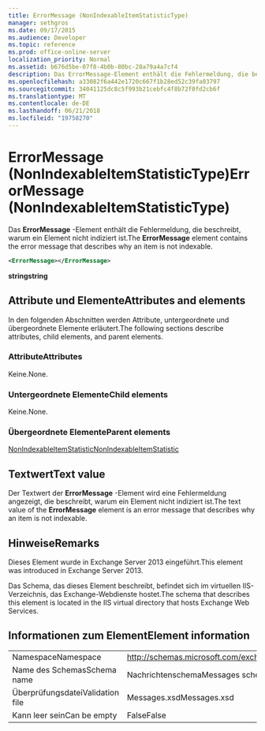 ```yaml
---
title: ErrorMessage (NonIndexableItemStatisticType)
manager: sethgros
ms.date: 09/17/2015
ms.audience: Developer
ms.topic: reference
ms.prod: office-online-server
localization_priority: Normal
ms.assetid: b676d5be-07f8-4b0b-80bc-28a79a4a7cf4
description: Das ErrorMessage-Element enthält die Fehlermeldung, die beschreibt, warum ein Element nicht indiziert ist.
ms.openlocfilehash: a33082f6a442e1720c667f1b28ed52c39fa03797
ms.sourcegitcommit: 34041125dc8c5f993b21cebfc4f8b72f0fd2cb6f
ms.translationtype: MT
ms.contentlocale: de-DE
ms.lasthandoff: 06/21/2018
ms.locfileid: "19758270"
---
```

# <a name="errormessage-nonindexableitemstatistictype"></a><span data-ttu-id="a062b-103">ErrorMessage (NonIndexableItemStatisticType)</span><span class="sxs-lookup"><span data-stu-id="a062b-103">ErrorMessage (NonIndexableItemStatisticType)</span></span>

<span data-ttu-id="a062b-104">Das **ErrorMessage** -Element enthält die Fehlermeldung, die beschreibt, warum ein Element nicht indiziert ist.</span><span class="sxs-lookup"><span data-stu-id="a062b-104">The **ErrorMessage** element contains the error message that describes why an item is not indexable.</span></span> 
  
```XML
<ErrorMessage></ErrorMessage>
```

 <span data-ttu-id="a062b-105">**string**</span><span class="sxs-lookup"><span data-stu-id="a062b-105">**string**</span></span>
## <a name="attributes-and-elements"></a><span data-ttu-id="a062b-106">Attribute und Elemente</span><span class="sxs-lookup"><span data-stu-id="a062b-106">Attributes and elements</span></span>

<span data-ttu-id="a062b-107">In den folgenden Abschnitten werden Attribute, untergeordnete und übergeordnete Elemente erläutert.</span><span class="sxs-lookup"><span data-stu-id="a062b-107">The following sections describe attributes, child elements, and parent elements.</span></span>
  
### <a name="attributes"></a><span data-ttu-id="a062b-108">Attribute</span><span class="sxs-lookup"><span data-stu-id="a062b-108">Attributes</span></span>

<span data-ttu-id="a062b-109">Keine.</span><span class="sxs-lookup"><span data-stu-id="a062b-109">None.</span></span>
  
### <a name="child-elements"></a><span data-ttu-id="a062b-110">Untergeordnete Elemente</span><span class="sxs-lookup"><span data-stu-id="a062b-110">Child elements</span></span>

<span data-ttu-id="a062b-111">Keine.</span><span class="sxs-lookup"><span data-stu-id="a062b-111">None.</span></span>
  
### <a name="parent-elements"></a><span data-ttu-id="a062b-112">Übergeordnete Elemente</span><span class="sxs-lookup"><span data-stu-id="a062b-112">Parent elements</span></span>

[<span data-ttu-id="a062b-113">NonIndexableItemStatistic</span><span class="sxs-lookup"><span data-stu-id="a062b-113">NonIndexableItemStatistic</span></span>](nonindexableitemstatistic.md)
  
## <a name="text-value"></a><span data-ttu-id="a062b-114">Textwert</span><span class="sxs-lookup"><span data-stu-id="a062b-114">Text value</span></span>

<span data-ttu-id="a062b-115">Der Textwert der **ErrorMessage** -Element wird eine Fehlermeldung angezeigt, die beschreibt, warum ein Element nicht indiziert ist.</span><span class="sxs-lookup"><span data-stu-id="a062b-115">The text value of the **ErrorMessage** element is an error message that describes why an item is not indexable.</span></span> 
  
## <a name="remarks"></a><span data-ttu-id="a062b-116">Hinweise</span><span class="sxs-lookup"><span data-stu-id="a062b-116">Remarks</span></span>

<span data-ttu-id="a062b-117">Dieses Element wurde in Exchange Server 2013 eingeführt.</span><span class="sxs-lookup"><span data-stu-id="a062b-117">This element was introduced in Exchange Server 2013.</span></span>
  
<span data-ttu-id="a062b-118">Das Schema, das dieses Element beschreibt, befindet sich im virtuellen IIS-Verzeichnis, das Exchange-Webdienste hostet.</span><span class="sxs-lookup"><span data-stu-id="a062b-118">The schema that describes this element is located in the IIS virtual directory that hosts Exchange Web Services.</span></span>
  
## <a name="element-information"></a><span data-ttu-id="a062b-119">Informationen zum Element</span><span class="sxs-lookup"><span data-stu-id="a062b-119">Element information</span></span>

|||
|:-----|:-----|
|<span data-ttu-id="a062b-120">Namespace</span><span class="sxs-lookup"><span data-stu-id="a062b-120">Namespace</span></span>  <br/> |http://schemas.microsoft.com/exchange/services/2006/messages  <br/> |
|<span data-ttu-id="a062b-121">Name des Schemas</span><span class="sxs-lookup"><span data-stu-id="a062b-121">Schema name</span></span>  <br/> |<span data-ttu-id="a062b-122">Nachrichtenschema</span><span class="sxs-lookup"><span data-stu-id="a062b-122">Messages schema</span></span>  <br/> |
|<span data-ttu-id="a062b-123">Überprüfungsdatei</span><span class="sxs-lookup"><span data-stu-id="a062b-123">Validation file</span></span>  <br/> |<span data-ttu-id="a062b-124">Messages.xsd</span><span class="sxs-lookup"><span data-stu-id="a062b-124">Messages.xsd</span></span>  <br/> |
|<span data-ttu-id="a062b-125">Kann leer sein</span><span class="sxs-lookup"><span data-stu-id="a062b-125">Can be empty</span></span>  <br/> |<span data-ttu-id="a062b-126">False</span><span class="sxs-lookup"><span data-stu-id="a062b-126">False</span></span>  <br/> |
   

